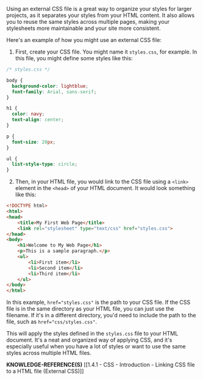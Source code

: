 Using an external CSS file is a great way to organize your styles for larger projects, as it separates your styles from your HTML content. It also allows you to reuse the same styles across multiple pages, making your stylesheets more maintainable and your site more consistent.

Here's an example of how you might use an external CSS file:

1. First, create your CSS file. You might name it `styles.css`, for example. In this file, you might define some styles like this:

```css
/* styles.css */

body {
  background-color: lightblue;
  font-family: Arial, sans-serif;
}

h1 {
  color: navy;
  text-align: center;
}

p {
  font-size: 20px;
}

ul {
  list-style-type: circle;
}
```

2. Then, in your HTML file, you would link to the CSS file using a `<link>` element in the `<head>` of your HTML document. It would look something like this:

```html
<!DOCTYPE html>
<html>
<head>
    <title>My First Web Page</title>
    <link rel="stylesheet" type="text/css" href="styles.css">
</head>
<body>
    <h1>Welcome to My Web Page</h1>
    <p>This is a sample paragraph.</p>
    <ul>
        <li>First item</li>
        <li>Second item</li>
        <li>Third item</li>
    </ul>
</body>
</html>
```

In this example, `href="styles.css"` is the path to your CSS file. If the CSS file is in the same directory as your HTML file, you can just use the filename. If it's in a different directory, you'd need to include the path to the file, such as `href="css/styles.css"`.

This will apply the styles defined in the `styles.css` file to your HTML document. It's a neat and organized way of applying CSS, and it's especially useful when you have a lot of styles or want to use the same styles across multiple HTML files.

**KNOWLEDGE-REFERENCE(S)**
[[1.4.1 - CSS - Introduction - Linking CSS file to a HTML file (External CSS)]]